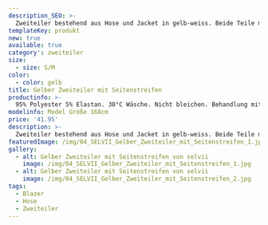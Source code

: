 ```yaml
---
description_SEO: >-
  Zweiteiler bestehend aus Hose und Jacket in gelb-weiss. Beide Teile mit breiten weißen Streifen an den Seiten. Jacket ohne Taschen, mit einem Knopf. Hose mit Taschen und elastischem Bund.
templateKey: produkt
new: true
available: true
category': zweiteiler
size:
  - size: S/M
color:
  - color: gelb
title: Gelber Zweiteiler mit Seitenstreifen
productinfo: >-
  95% Polyester 5% Elastan. 30°C Wäsche. Nicht bleichen. Behandlung mit Perchlorethylen. Nicht trockenreinigen. Nicht heiß bügeln.
modelinfo: Model Größe 168cm
price: '41.95'
description: >-
  Zweiteiler bestehend aus Hose und Jacket in gelb-weiss. Beide Teile mit breiten weißen Streifen an den Seiten. Jacket ohne Taschen, mit einem Knopf. Hose mit Taschen und elastischem Bund.
featuredImage: /img/04_SELVII_Gelber_Zweiteiler_mit_Seitenstreifen_1.jpg
gallery:
  - alt: Gelber Zweiteiler mit Seitenstreifen von selvii
    image: /img/04_SELVII_Gelber_Zweiteiler_mit_Seitenstreifen_1.jpg
  - alt: Gelber Zweiteiler mit Seitenstreifen von selvii
    image: /img/04_SELVII_Gelber_Zweiteiler_mit_Seitenstreifen_2.jpg
tags:
  - Blazer
  - Hose
  - Zweiteiler
---
```


